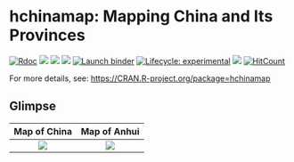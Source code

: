 # hchinamap: Mapping China and Its Provinces

<!-- badges: start -->
 [![Rdoc](http://www.rdocumentation.org/badges/version/hchinamap)](http://www.rdocumentation.org/packages/hchinamap) ![](http://cranlogs.r-pkg.org/badges/grand-total/hchinamap?color=green) ![](http://cranlogs.r-pkg.org/badges/hchinamap?color=green) ![](http://cranlogs.r-pkg.org/badges/last-week/hchinamap?color=green) [![Launch binder](https://mybinder.org/badge_logo.svg)](https://mybinder.org/v2/gh/czxa/hchinamap/master) [![Lifecycle: experimental](https://img.shields.io/badge/lifecycle-experimental-orange.svg)](https://www.tidyverse.org/lifecycle/#experimental) ![](https://visitor-count-badge.herokuapp.com/total.svg?repo_id=czxa.hchinamap) [![HitCount](http://hits.dwyl.com/czxa/hchinamap.svg)](http://hits.dwyl.com/czxa/hchinamap)
<!-- badges: end -->

For more details, see: https://CRAN.R-project.org/package=hchinamap

## Glimpse

Map of China | Map of Anhui
:-: | :-:
![](https://czxb.github.io/br/chinamap.png) | ![](https://czxb.github.io/br/anhuimao.png)

